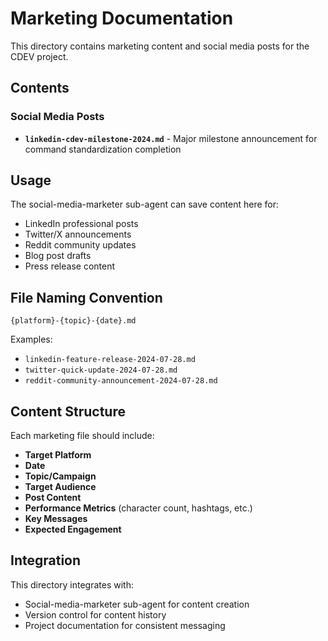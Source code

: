 # Marketing Documentation

This directory contains marketing content and social media posts for the CDEV project.

## Contents

### Social Media Posts

- **`linkedin-cdev-milestone-2024.md`** - Major milestone announcement for command standardization completion

## Usage

The social-media-marketer sub-agent can save content here for:

- LinkedIn professional posts
- Twitter/X announcements
- Reddit community updates
- Blog post drafts
- Press release content

## File Naming Convention

```
{platform}-{topic}-{date}.md
```

Examples:

- `linkedin-feature-release-2024-07-28.md`
- `twitter-quick-update-2024-07-28.md`
- `reddit-community-announcement-2024-07-28.md`

## Content Structure

Each marketing file should include:

- **Target Platform**
- **Date**
- **Topic/Campaign**
- **Target Audience**
- **Post Content**
- **Performance Metrics** (character count, hashtags, etc.)
- **Key Messages**
- **Expected Engagement**

## Integration

This directory integrates with:

- Social-media-marketer sub-agent for content creation
- Version control for content history
- Project documentation for consistent messaging
